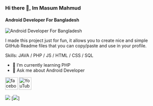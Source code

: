 ### Hi there 👋, Im Masum Mahmud
#### Android Developer For Bangladesh
![Android Developer For Bangladesh](http://devmasum.xyz/banner.png)

I made this project just for fun, it allows you to create nice and simple GitHub Readme files that you can copy/paste and use in your profile.

Skills: JAVA / PHP / JS / HTML / CSS / SQL

- 🌱 I’m currently learning PHP 
- 💬 Ask me about Android Developer 


[<img src='https://cdn.jsdelivr.net/npm/simple-icons@3.0.1/icons/facebook.svg' alt='facebook' height='40'>](https://www.facebook.com/bd71masum) [<img src='https://cdn.jsdelivr.net/npm/simple-icons@3.0.1/icons/youtube.svg' alt='YouTube' height='40'>](https://www.youtube.com/channel/developermasum6971)




[<img src="https://img.shields.io/badge/Telegram-2CA5E0?style=for-the-badge&logo=telegram&logoColor=white" />](https://www.facebook.com/bd71masum) [<img src="https://img.shields.io/badge/WhatsApp-25D366?style=for-the-badge&logo=whatsapp&logoColor=white" />]
